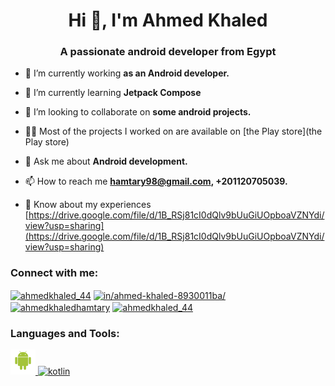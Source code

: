 <h1 align="center">Hi 👋, I'm Ahmed Khaled</h1>
<h3 align="center">A passionate android developer from Egypt</h3>

- 🔭 I’m currently working **as an Android developer.**

- 🌱 I’m currently learning **Jetpack Compose**

- 👯 I’m looking to collaborate on **some android projects.**

- 👨‍💻 Most of the projects I worked on are available on [the Play store](the Play store)

- 💬 Ask me about **Android development.**

- 📫 How to reach me **hamtary98@gmail.com, +201120705039.**

- 📄 Know about my experiences [https://drive.google.com/file/d/1B_RSj81cI0dQlv9bUuGiUOpboaVZNYdi/view?usp=sharing](https://drive.google.com/file/d/1B_RSj81cI0dQlv9bUuGiUOpboaVZNYdi/view?usp=sharing)

<h3 align="left">Connect with me:</h3>
<p align="left">
<a href="https://twitter.com/ahmedkhaled_44" target="blank"><img align="center" src="https://raw.githubusercontent.com/rahuldkjain/github-profile-readme-generator/master/src/images/icons/Social/twitter.svg" alt="ahmedkhaled_44" height="30" width="40" /></a>
<a href="https://linkedin.com/in/in/ahmed-khaled-8930011ba/" target="blank"><img align="center" src="https://raw.githubusercontent.com/rahuldkjain/github-profile-readme-generator/master/src/images/icons/Social/linked-in-alt.svg" alt="in/ahmed-khaled-8930011ba/" height="30" width="40" /></a>
<a href="https://fb.com/ahmedkhaledhamtary" target="blank"><img align="center" src="https://raw.githubusercontent.com/rahuldkjain/github-profile-readme-generator/master/src/images/icons/Social/facebook.svg" alt="ahmedkhaledhamtary" height="30" width="40" /></a>
<a href="https://instagram.com/ahmedkhaled_44" target="blank"><img align="center" src="https://raw.githubusercontent.com/rahuldkjain/github-profile-readme-generator/master/src/images/icons/Social/instagram.svg" alt="ahmedkhaled_44" height="30" width="40" /></a>
</p>

<h3 align="left">Languages and Tools:</h3>
<p align="left"> <a href="https://developer.android.com" target="_blank" rel="noreferrer"> <img src="https://raw.githubusercontent.com/devicons/devicon/master/icons/android/android-original-wordmark.svg" alt="android" width="40" height="40"/> </a> <a href="https://kotlinlang.org" target="_blank" rel="noreferrer"> <img src="https://www.vectorlogo.zone/logos/kotlinlang/kotlinlang-icon.svg" alt="kotlin" width="40" height="40"/> </a> </p>
